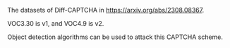 The datasets of Diff-CAPTCHA in https://arxiv.org/abs/2308.08367.

VOC3.30 is v1, and VOC4.9 is v2.

Object detection algorithms can be used to attack this CAPTCHA scheme.